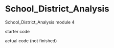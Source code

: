 # School_District_Analysis
School_District_Analysis module 4

starter code

actual code (not finished)
